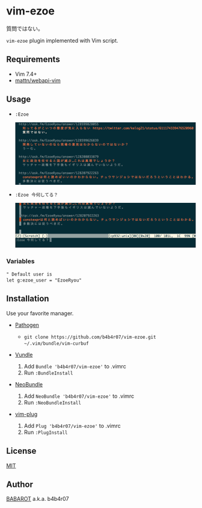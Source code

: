 # vim-ezoe

質問ではない。

`vim-ezoe` plugin implemented with Vim script.

## Requirements

- Vim 7.4+
- [mattn/webapi-vim](https://github.com/mattn/webapi-vim)

## Usage

- `:Ezoe`

	![](doc/list.png)

- `:Ezoe 今何してる？`

	![](doc/post.png)	

### Variables

```vim
" Default user is
let g:ezoe_user = "EzoeRyou"
```

## Installation

Use your favorite manager.

- [Pathogen](https://github.com/tpope/vim-pathogen)
  - `git clone https://github.com/b4b4r07/vim-ezoe.git ~/.vim/bundle/vim-curbuf`

- [Vundle](https://github.com/gmarik/vundle)
  1. Add `Bundle 'b4b4r07/vim-ezoe'` to .vimrc
  2. Run `:BundleInstall`
  
- [NeoBundle](https://github.com/Shougo/neobundle.vim)
  1. Add `NeoBundle 'b4b4r07/vim-ezoe'` to .vimrc
  2. Run `:NeoBundleInstall`
  
- [vim-plug](https://github.com/b4b4r07/vim-plug)
  1. Add `Plug 'b4b4r07/vim-ezoe'` to .vimrc
  2. Run `:PlugInstall`

## License

[MIT](https://raw.githubusercontent.com/b4b4r07/dotfiles/master/doc/LICENSE-MIT.txt)

## Author

[BABAROT](http://tellme.tokyo) a.k.a. b4b4r07
